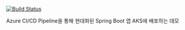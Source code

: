 [![Build Status](https://dev.azure.com/zerobig-devops4demo/java-cicd-aks-demo/_apis/build/status/java-cicd-aks-demo-Maven-CI?branchName=master)](https://dev.azure.com/zerobig-devops4demo/java-cicd-aks-demo/_build/latest?definitionId=44&branchName=master)

Azure CI/CD Pipeline을 통해 현대화된 Spring Boot 앱 AKS에 배포하는 데모
